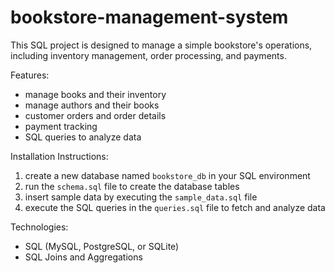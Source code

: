 # bookstore-management-system

This SQL project is designed to manage a simple bookstore's operations, including inventory management, order processing, and payments.

 Features:
- manage books and their inventory
- manage authors and their books
- customer orders and order details
- payment tracking
- SQL queries to analyze data

Installation Instructions:
1. create a new database named `bookstore_db` in your SQL environment
2. run the `schema.sql` file to create the database tables
3. insert sample data by executing the `sample_data.sql` file
4. execute the SQL queries in the `queries.sql` file to fetch and analyze data

Technologies:
- SQL (MySQL, PostgreSQL, or SQLite)
- SQL Joins and Aggregations

